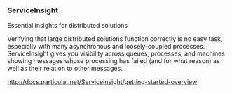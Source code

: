 ### ServiceInsight

Essential insights for distributed solutions

Verifying that large distributed solutions function correctly is no easy
task, especially with many asynchronous and loosely-coupled
processes.
ServiceInsight gives you visibility across queues, processes, and
machines showing messages whose processing has failed (and for what reason) as well as their relation to other messages.


http://docs.particular.net/Serviceinsight/getting-started-overview
